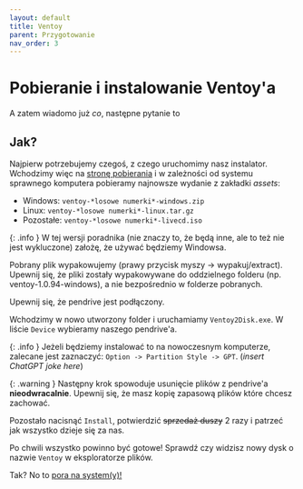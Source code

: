 ```yaml
---
layout: default
title: Ventoy
parent: Przygotowanie
nav_order: 3
---
```

<!-- markdownlint-disable MD025 -->
# Pobieranie i instalowanie Ventoy'a

A zatem wiadomo już *co*, następne pytanie to

## Jak?

Najpierw potrzebujemy czegoś, z czego uruchomimy nasz instalator. Wchodzimy więc na [stronę pobierania](https://github.com/ventoy/Ventoy/releases) i w zależności od systemu sprawnego komputera pobieramy najnowsze wydanie z zakładki *assets*:

- Windows: `ventoy-*losowe numerki*-windows.zip`
- Linux: `ventoy-*losowe numerki*-linux.tar.gz`
- Pozostałe: `ventoy-*losowe numerki*-livecd.iso`

{: .info }
W tej wersji poradnika (nie znaczy to, że będą inne, ale to też nie jest wykluczone) założę, że używać będziemy Windowsa.

Pobrany plik wypakowujemy (prawy przycisk myszy -> wypakuj/extract). Upewnij się, że pliki zostały wypakowywane do oddzielnego folderu (np. ventoy-1.0.94-windows), a nie bezpośrednio w folderze pobranych.

Upewnij się, że pendrive jest podłączony.

Wchodzimy w nowo utworzony folder i uruchamiamy `Ventoy2Disk.exe`. W liście `Device` wybieramy naszego pendrive'a.

{: .info }
Jeżeli będziemy instalować to na nowoczesnym komputerze, zalecane jest zaznaczyć: `Option -> Partition Style -> GPT`. (*insert ChatGPT joke here*)

{: .warning }
Następny krok spowoduje usunięcie plików z pendrive'a **nieodwracalnie**. Upewnij się, że masz kopię zapasową plików które chcesz zachować.

Pozostało nacisnąć `Install`, potwierdzić ~~sprzedaż duszy~~ 2 razy i patrzeć jak wszystko dzieje się za nas.

Po chwili wszystko powinno być gotowe! Sprawdź czy widzisz nowy dysk o nazwie `Ventoy` w eksploratorze plików.

Tak? No to [pora na system(y)!](windows)

